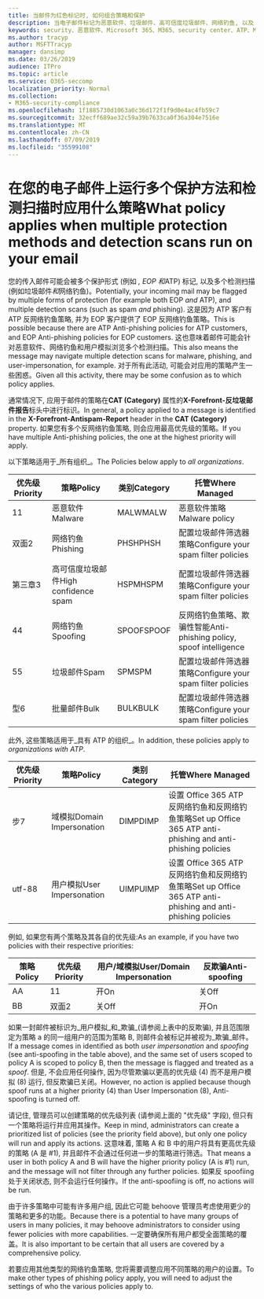 ```yaml
---
title: 当邮件为红色标记时, 如何组合策略和保护
description: 当电子邮件标记为恶意软件、垃圾邮件、高可信度垃圾邮件、网络钓鱼, 以及 EOP 和/或 ATP 时, 将应用哪些策略以及要采取的操作。
keywords: security、恶意软件、Microsoft 365、M365、security center、ATP、Microsoft Defender ATP、Office 365 ATP、Azure ATP
ms.author: tracyp
author: MSFTTracyp
manager: dansimp
ms.date: 03/26/2019
audience: ITPro
ms.topic: article
ms.service: O365-seccomp
localization_priority: Normal
ms.collection:
- M365-security-compliance
ms.openlocfilehash: 1f1885730d1063a0c36d172f1f9d0e4ac4fb59c7
ms.sourcegitcommit: 32ecff689ae32c59a39b7633ca0f36a304e7516e
ms.translationtype: MT
ms.contentlocale: zh-CN
ms.lasthandoff: 07/09/2019
ms.locfileid: "35599108"
---
```

# <a name="what-policy-applies-when-multiple-protection-methods-and-detection-scans-run-on-your-email"></a><span data-ttu-id="db69b-104">在您的电子邮件上运行多个保护方法和检测扫描时应用什么策略</span><span class="sxs-lookup"><span data-stu-id="db69b-104">What policy applies when multiple protection methods and detection scans run on your email</span></span>

<span data-ttu-id="db69b-105">您的传入邮件可能会被多个保护形式 (例如 *, EOP 和*ATP) 标记, 以及多个检测扫描 (例如垃圾邮件*和*网络钓鱼)。</span><span class="sxs-lookup"><span data-stu-id="db69b-105">Potentially, your incoming mail may be flagged by multiple forms of protection (for example both EOP *and* ATP), and multiple detection scans (such as spam *and* phishing).</span></span> <span data-ttu-id="db69b-106">这是因为 ATP 客户有 ATP 反网络钓鱼策略, 并为 EOP 客户提供了 EOP 反网络钓鱼策略。</span><span class="sxs-lookup"><span data-stu-id="db69b-106">This is possible because there are ATP Anti-phishing policies for ATP customers, and EOP Anti-phishing policies for EOP customers.</span></span> <span data-ttu-id="db69b-107">这也意味着邮件可能会针对恶意软件、网络钓鱼和用户模拟浏览多个检测扫描。</span><span class="sxs-lookup"><span data-stu-id="db69b-107">This also means the message may navigate multiple detection scans for malware, phishing, and user-impersonation, for example.</span></span> <span data-ttu-id="db69b-108">对于所有此活动, 可能会对应用的策略产生一些困惑。</span><span class="sxs-lookup"><span data-stu-id="db69b-108">Given all this activity, there may be some confusion as to which policy applies.</span></span>

<span data-ttu-id="db69b-109">通常情况下, 应用于邮件的策略在**CAT (Category)** 属性的**X-Forefront-反垃圾邮件报告**标头中进行标识。</span><span class="sxs-lookup"><span data-stu-id="db69b-109">In general, a policy applied to a message is identified in the **X-Forefront-Antispam-Report** header in the **CAT (Category)** property.</span></span> <span data-ttu-id="db69b-110">如果您有多个反网络钓鱼策略, 则会应用最高优先级的策略。</span><span class="sxs-lookup"><span data-stu-id="db69b-110">If you have multiple Anti-phishing policies, the one at the highest priority will apply.</span></span>

<span data-ttu-id="db69b-111">以下策略适用于_所有组织_。</span><span class="sxs-lookup"><span data-stu-id="db69b-111">The Policies below apply to _all organizations_.</span></span>

|<span data-ttu-id="db69b-112">优先级</span><span class="sxs-lookup"><span data-stu-id="db69b-112">Priority</span></span> |<span data-ttu-id="db69b-113">策略</span><span class="sxs-lookup"><span data-stu-id="db69b-113">Policy</span></span>  |<span data-ttu-id="db69b-114">类别</span><span class="sxs-lookup"><span data-stu-id="db69b-114">Category</span></span>  |<span data-ttu-id="db69b-115">托管</span><span class="sxs-lookup"><span data-stu-id="db69b-115">Where Managed</span></span> |
|---------|---------|---------|---------|
|<span data-ttu-id="db69b-116">1</span><span class="sxs-lookup"><span data-stu-id="db69b-116">1</span></span>     | <span data-ttu-id="db69b-117">恶意软件</span><span class="sxs-lookup"><span data-stu-id="db69b-117">Malware</span></span>      | <span data-ttu-id="db69b-118">MALW</span><span class="sxs-lookup"><span data-stu-id="db69b-118">MALW</span></span>      | <span data-ttu-id="db69b-119">恶意软件策略</span><span class="sxs-lookup"><span data-stu-id="db69b-119">Malware policy</span></span>   |
|<span data-ttu-id="db69b-120">双面</span><span class="sxs-lookup"><span data-stu-id="db69b-120">2</span></span>     | <span data-ttu-id="db69b-121">网络钓鱼</span><span class="sxs-lookup"><span data-stu-id="db69b-121">Phishing</span></span>     | <span data-ttu-id="db69b-122">PHSH</span><span class="sxs-lookup"><span data-stu-id="db69b-122">PHSH</span></span>     | <span data-ttu-id="db69b-123">配置垃圾邮件筛选器策略</span><span class="sxs-lookup"><span data-stu-id="db69b-123">Configure your spam filter policies</span></span>     |
|<span data-ttu-id="db69b-124">第三章</span><span class="sxs-lookup"><span data-stu-id="db69b-124">3</span></span>     | <span data-ttu-id="db69b-125">高可信度垃圾邮件</span><span class="sxs-lookup"><span data-stu-id="db69b-125">High confidence spam</span></span>      | <span data-ttu-id="db69b-126">HSPM</span><span class="sxs-lookup"><span data-stu-id="db69b-126">HSPM</span></span>        | <span data-ttu-id="db69b-127">配置垃圾邮件筛选器策略</span><span class="sxs-lookup"><span data-stu-id="db69b-127">Configure your spam filter policies</span></span>        |
|<span data-ttu-id="db69b-128">4</span><span class="sxs-lookup"><span data-stu-id="db69b-128">4</span></span>     | <span data-ttu-id="db69b-129">网络钓鱼</span><span class="sxs-lookup"><span data-stu-id="db69b-129">Spoofing</span></span>        | <span data-ttu-id="db69b-130">SPOOF</span><span class="sxs-lookup"><span data-stu-id="db69b-130">SPOOF</span></span>        | <span data-ttu-id="db69b-131">反网络钓鱼策略、欺骗性智能</span><span class="sxs-lookup"><span data-stu-id="db69b-131">Anti-phishing policy, spoof intelligence</span></span>        |
|<span data-ttu-id="db69b-132">5</span><span class="sxs-lookup"><span data-stu-id="db69b-132">5</span></span>     | <span data-ttu-id="db69b-133">垃圾邮件</span><span class="sxs-lookup"><span data-stu-id="db69b-133">Spam</span></span>         | <span data-ttu-id="db69b-134">SPM</span><span class="sxs-lookup"><span data-stu-id="db69b-134">SPM</span></span>         | <span data-ttu-id="db69b-135">配置垃圾邮件筛选器策略</span><span class="sxs-lookup"><span data-stu-id="db69b-135">Configure your spam filter policies</span></span>         |
|<span data-ttu-id="db69b-136">型</span><span class="sxs-lookup"><span data-stu-id="db69b-136">6</span></span>     | <span data-ttu-id="db69b-137">批量邮件</span><span class="sxs-lookup"><span data-stu-id="db69b-137">Bulk</span></span>         | <span data-ttu-id="db69b-138">BULK</span><span class="sxs-lookup"><span data-stu-id="db69b-138">BULK</span></span>        | <span data-ttu-id="db69b-139">配置垃圾邮件筛选器策略</span><span class="sxs-lookup"><span data-stu-id="db69b-139">Configure your spam filter policies</span></span>         |

<span data-ttu-id="db69b-140">此外, 这些策略适用于_具有 ATP 的组织_。</span><span class="sxs-lookup"><span data-stu-id="db69b-140">In addition, these policies apply to _organizations with ATP_.</span></span>

|<span data-ttu-id="db69b-141">优先级</span><span class="sxs-lookup"><span data-stu-id="db69b-141">Priority</span></span> |<span data-ttu-id="db69b-142">策略</span><span class="sxs-lookup"><span data-stu-id="db69b-142">Policy</span></span>  |<span data-ttu-id="db69b-143">类别</span><span class="sxs-lookup"><span data-stu-id="db69b-143">Category</span></span>  |<span data-ttu-id="db69b-144">托管</span><span class="sxs-lookup"><span data-stu-id="db69b-144">Where Managed</span></span> |
|---------|---------|---------|---------|
|<span data-ttu-id="db69b-145">步</span><span class="sxs-lookup"><span data-stu-id="db69b-145">7</span></span>     | <span data-ttu-id="db69b-146">域模拟</span><span class="sxs-lookup"><span data-stu-id="db69b-146">Domain Impersonation</span></span>         | <span data-ttu-id="db69b-147">DIMP</span><span class="sxs-lookup"><span data-stu-id="db69b-147">DIMP</span></span>         | <span data-ttu-id="db69b-148">设置 Office 365 ATP 反网络钓鱼和反网络钓鱼策略</span><span class="sxs-lookup"><span data-stu-id="db69b-148">Set up Office 365 ATP anti-phishing and anti-phishing policies</span></span>        |
|<span data-ttu-id="db69b-149">utf-8</span><span class="sxs-lookup"><span data-stu-id="db69b-149">8</span></span>     | <span data-ttu-id="db69b-150">用户模拟</span><span class="sxs-lookup"><span data-stu-id="db69b-150">User Impersonation</span></span>        | <span data-ttu-id="db69b-151">UIMP</span><span class="sxs-lookup"><span data-stu-id="db69b-151">UIMP</span></span>         | <span data-ttu-id="db69b-152">设置 Office 365 ATP 反网络钓鱼和反网络钓鱼策略</span><span class="sxs-lookup"><span data-stu-id="db69b-152">Set up Office 365 ATP anti-phishing and anti-phishing policies</span></span>         |

<span data-ttu-id="db69b-153">例如, 如果您有两个策略及其各自的优先级:</span><span class="sxs-lookup"><span data-stu-id="db69b-153">As an example, if you have two policies with their respective priorities:</span></span>

|<span data-ttu-id="db69b-154">策略</span><span class="sxs-lookup"><span data-stu-id="db69b-154">Policy</span></span>  |<span data-ttu-id="db69b-155">优先级</span><span class="sxs-lookup"><span data-stu-id="db69b-155">Priority</span></span>  |<span data-ttu-id="db69b-156">用户/域模拟</span><span class="sxs-lookup"><span data-stu-id="db69b-156">User/Domain Impersonation</span></span>  |<span data-ttu-id="db69b-157">反欺骗</span><span class="sxs-lookup"><span data-stu-id="db69b-157">Anti-spoofing</span></span>  |
|---------|---------|---------|---------|
|<span data-ttu-id="db69b-158">A</span><span class="sxs-lookup"><span data-stu-id="db69b-158">A</span></span>     | <span data-ttu-id="db69b-159">1</span><span class="sxs-lookup"><span data-stu-id="db69b-159">1</span></span>        | <span data-ttu-id="db69b-160">开</span><span class="sxs-lookup"><span data-stu-id="db69b-160">On</span></span>        |<span data-ttu-id="db69b-161">关</span><span class="sxs-lookup"><span data-stu-id="db69b-161">Off</span></span>         |
|<span data-ttu-id="db69b-162">B</span><span class="sxs-lookup"><span data-stu-id="db69b-162">B</span></span>     | <span data-ttu-id="db69b-163">双面</span><span class="sxs-lookup"><span data-stu-id="db69b-163">2</span></span>        | <span data-ttu-id="db69b-164">关</span><span class="sxs-lookup"><span data-stu-id="db69b-164">Off</span></span>        | <span data-ttu-id="db69b-165">开</span><span class="sxs-lookup"><span data-stu-id="db69b-165">On</span></span>        |

<span data-ttu-id="db69b-166">如果一封邮件被标识为_用户模拟_和_欺骗_(请参阅上表中的反欺骗), 并且范围限定为策略 a 的同一组用户的范围为策略 B, 则邮件会被标记并被视为_欺骗_邮件。</span><span class="sxs-lookup"><span data-stu-id="db69b-166">If a message comes in identified as both _user impersonation_ and _spoofing_ (see anti-spoofing in the table above), and the same set of users scoped to policy A is scoped to policy B, then the message is flagged and treated as a _spoof_.</span></span> <span data-ttu-id="db69b-167">但是, 不会应用任何操作, 因为尽管欺骗以更高的优先级 (4) 而不是用户模拟 (8) 运行, 但反欺骗已关闭。</span><span class="sxs-lookup"><span data-stu-id="db69b-167">However, no action is applied because though spoof runs at a higher priority (4) than User Impersonation (8), Anti-spoofing is turned off.</span></span>

<span data-ttu-id="db69b-168">请记住, 管理员可以创建策略的优先级列表 (请参阅上面的 "优先级" 字段), 但只有一个策略将运行并应用其操作。</span><span class="sxs-lookup"><span data-stu-id="db69b-168">Keep in mind, administrators can create a prioritized list of policies (see the priority field above), but only one policy will run and apply its actions.</span></span> <span data-ttu-id="db69b-169">这意味着, 策略 A 和 B 中的用户将具有更高优先级的策略 (A 是 #1), 并且邮件不会通过任何进一步的策略进行筛选。</span><span class="sxs-lookup"><span data-stu-id="db69b-169">That means a user in both policy A and B will have the higher priority policy (A is #1) run, and the message will not filter through any further policies.</span></span> <span data-ttu-id="db69b-170">如果反 spoofiing 处于关闭状态, 则不会运行任何操作。</span><span class="sxs-lookup"><span data-stu-id="db69b-170">If the anti-spoofiing is off, no actions will be run.</span></span>

<span data-ttu-id="db69b-171">由于许多策略中可能有许多用户组, 因此它可能 behoove 管理员考虑使用更少的策略和更多的功能。</span><span class="sxs-lookup"><span data-stu-id="db69b-171">Because there is a potential to have many groups of users in many policies, it may behoove administrators to consider using fewer policies with more capabilities.</span></span> <span data-ttu-id="db69b-172">一定要确保所有用户都受全面策略的覆盖。</span><span class="sxs-lookup"><span data-stu-id="db69b-172">It is also important to be certain that all users are covered by a comprehensive policy.</span></span>

<span data-ttu-id="db69b-173">若要应用其他类型的网络钓鱼策略, 您将需要调整应用不同策略的用户的设置。</span><span class="sxs-lookup"><span data-stu-id="db69b-173">To make other types of phishing policy apply, you will need to adjust the settings of who the various policies apply to.</span></span>



